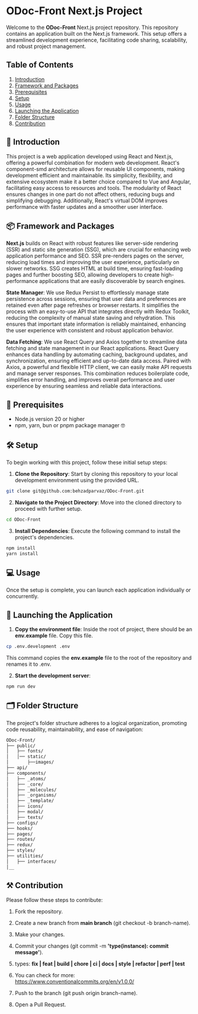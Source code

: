 # ODoc-Front Next.js Project

Welcome to the **ODoc-Front** Next.js project repository. This repository contains an application built on the Next.js framework. This setup offers a streamlined development experience, facilitating code sharing, scalability, and robust project management.

## Table of Contents

1.  [Introduction](#introduction)
2.  [Framework and Packages](#Framework-and-Packages)
3.  [Prerequisites](#prerequisites)
4.  [Setup](#setup)
5.  [Usage](#usage)
6.  [Launching the Application](#launching-the-application)
7.  [Folder Structure](#folder-structure)
8.  [Contribution](#Contribution)

## 👋 Introduction

This project is a web application developed using React and Next.js, offering a powerful combination for modern web development. React's component-smd architecture allows for reusable UI components, making development efficient and maintainable. Its simplicity, flexibility, and extensive ecosystem make it a better choice compared to Vue and Angular, facilitating easy access to resources and tools. The modularity of React ensures changes in one part do not affect others, reducing bugs and simplifying debugging. Additionally, React's virtual DOM improves performance with faster updates and a smoother user interface.

## 📦 Framework and Packages

**Next.js** builds on React with robust features like server-side rendering (SSR) and static site generation (SSG), which are crucial for enhancing web application performance and SEO. SSR pre-renders pages on the server, reducing load times and improving the user experience, particularly on slower networks. SSG creates HTML at build time, ensuring fast-loading pages and further boosting SEO, allowing developers to create high-performance applications that are easily discoverable by search engines.

**State Manager**: We use Redux Persist to effortlessly manage state persistence across sessions, ensuring that user data and preferences are retained even after page refreshes or browser restarts. It simplifies the process with an easy-to-use API that integrates directly with Redux Toolkit, reducing the complexity of manual state saving and rehydration. This ensures that important state information is reliably maintained, enhancing the user experience with consistent and robust application behavior.

**Data Fetching**: We use React Query and Axios together to streamline data fetching and state management in our React applications. React Query enhances data handling by automating caching, background updates, and synchronization, ensuring efficient and up-to-date data access. Paired with Axios, a powerful and flexible HTTP client, we can easily make API requests and manage server responses. This combination reduces boilerplate code, simplifies error handling, and improves overall performance and user experience by ensuring seamless and reliable data interactions.

## 🤔 Prerequisites

- Node.js version 20 or higher
- npm, yarn, bun or pnpm package manager 🤓

## 🛠️ Setup

To begin working with this project, follow these initial setup steps:

1.  **Clone the Repository**: Start by cloning this repository to your local development environment using the provided URL.

```bash
git clone git@github.com:behzadparvaz/ODoc-Front.git
```

2.  **Navigate to the Project Directory**: Move into the cloned directory to proceed with further setup.

```bash
cd ODoc-Front
```

3.  **Install Dependencies**: Execute the following command to install the project's dependencies.

```bash
npm install
yarn install
```

## 💻 Usage

Once the setup is complete, you can launch each application individually or concurrently.

## 🚀 Launching the Application

1.  **Copy the environment file**:
    Inside the root of project, there should be an **env.example** file. Copy this file.

```bash
cp .env.development .env
```

This command copies the **env.example** file to the root of the repository and renames it to .env.

2.  **Start the development server**:

```bash
npm run dev
```

## 🗂️ Folder Structure

The project's folder structure adheres to a logical organization, promoting code reusability, maintainability, and ease of navigation:

```bash
ODoc-Front/
├── public/
│   ├── fonts/
│   │── static/
│       ├──images/
├── api/
├── components/
│   ├── _atoms/
│   ├── _core/
│   ├── _molecules/
│   ├── _organisms/
│   ├── _template/
│   ├── icons/
│   ├── modal/
│   ├── texts/
├── configs/
├── hooks/
├── pages/
├── routes/
├── redux/
├── styles/
├── utilities/
│   ├── interfaces/
│__

```

## ⚒️ Contribution

Please follow these steps to contribute:

1. Fork the repository.

2. Create a new branch from **main branch** (git checkout -b branch-name).

3. Make your changes.

4. Commit your changes (git commit -m **'type(instance): commit message'**).

5. types: **fix | feat | build | chore | ci | docs | style | refactor | perf | test**

6. You can check for more: https://www.conventionalcommits.org/en/v1.0.0/

7. Push to the branch (git push origin branch-name).

8. Open a Pull Request.
